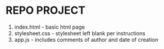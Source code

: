 # REPO PROJECT

1. index.html - basic html page
2. stylesheet.css - stylesheet left blank per instructions
3. app.js - includes comments of author and date of creation